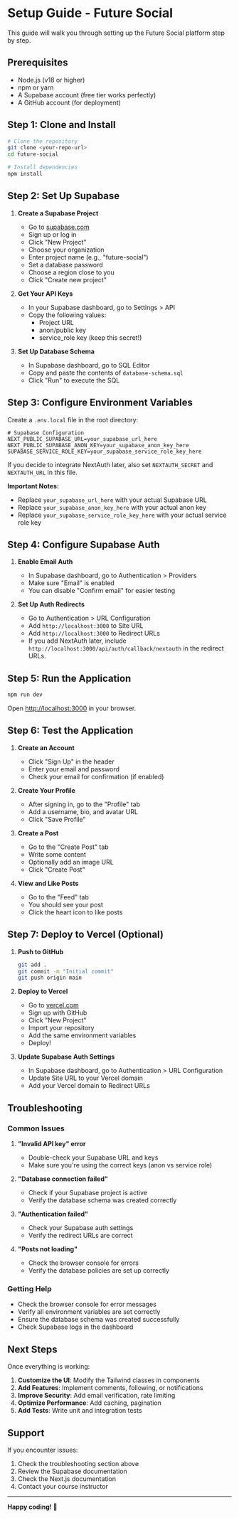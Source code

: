 # Setup Guide - Future Social

This guide will walk you through setting up the Future Social platform step by step.

## Prerequisites

- Node.js (v18 or higher)
- npm or yarn
- A Supabase account (free tier works perfectly)
- A GitHub account (for deployment)

## Step 1: Clone and Install

```bash
# Clone the repository
git clone <your-repo-url>
cd future-social

# Install dependencies
npm install
```

## Step 2: Set Up Supabase

1. **Create a Supabase Project**
   - Go to [supabase.com](https://supabase.com)
   - Sign up or log in
   - Click "New Project"
   - Choose your organization
   - Enter project name (e.g., "future-social")
   - Set a database password
   - Choose a region close to you
   - Click "Create new project"

2. **Get Your API Keys**
   - In your Supabase dashboard, go to Settings > API
   - Copy the following values:
     - Project URL
     - anon/public key
     - service_role key (keep this secret!)

3. **Set Up Database Schema**
   - In Supabase dashboard, go to SQL Editor
   - Copy and paste the contents of `database-schema.sql`
   - Click "Run" to execute the SQL

## Step 3: Configure Environment Variables

Create a `.env.local` file in the root directory:

```env
# Supabase Configuration
NEXT_PUBLIC_SUPABASE_URL=your_supabase_url_here
NEXT_PUBLIC_SUPABASE_ANON_KEY=your_supabase_anon_key_here
SUPABASE_SERVICE_ROLE_KEY=your_supabase_service_role_key_here

```
If you decide to integrate NextAuth later, also set `NEXTAUTH_SECRET` and `NEXTAUTH_URL` in this file.

**Important Notes:**
- Replace `your_supabase_url_here` with your actual Supabase URL
- Replace `your_supabase_anon_key_here` with your actual anon key
- Replace `your_supabase_service_role_key_here` with your actual service role key

## Step 4: Configure Supabase Auth

1. **Enable Email Auth**
   - In Supabase dashboard, go to Authentication > Providers
   - Make sure "Email" is enabled
   - You can disable "Confirm email" for easier testing

2. **Set Up Auth Redirects**
   - Go to Authentication > URL Configuration
   - Add `http://localhost:3000` to Site URL
   - Add `http://localhost:3000` to Redirect URLs
    - If you add NextAuth later, include `http://localhost:3000/api/auth/callback/nextauth` in the redirect URLs.

## Step 5: Run the Application

```bash
npm run dev
```

Open [http://localhost:3000](http://localhost:3000) in your browser.

## Step 6: Test the Application

1. **Create an Account**
   - Click "Sign Up" in the header
   - Enter your email and password
   - Check your email for confirmation (if enabled)

2. **Create Your Profile**
   - After signing in, go to the "Profile" tab
   - Add a username, bio, and avatar URL
   - Click "Save Profile"

3. **Create a Post**
   - Go to the "Create Post" tab
   - Write some content
   - Optionally add an image URL
   - Click "Create Post"

4. **View and Like Posts**
   - Go to the "Feed" tab
   - You should see your post
   - Click the heart icon to like posts

## Step 7: Deploy to Vercel (Optional)

1. **Push to GitHub**
   ```bash
   git add .
   git commit -m "Initial commit"
   git push origin main
   ```

2. **Deploy to Vercel**
   - Go to [vercel.com](https://vercel.com)
   - Sign up with GitHub
   - Click "New Project"
   - Import your repository
   - Add the same environment variables
   - Deploy!

3. **Update Supabase Auth Settings**
   - In Supabase dashboard, go to Authentication > URL Configuration
   - Update Site URL to your Vercel domain
   - Add your Vercel domain to Redirect URLs

## Troubleshooting

### Common Issues

1. **"Invalid API key" error**
   - Double-check your Supabase URL and keys
   - Make sure you're using the correct keys (anon vs service role)

2. **"Database connection failed"**
   - Check if your Supabase project is active
   - Verify the database schema was created correctly

3. **"Authentication failed"**
   - Check your Supabase auth settings
   - Verify the redirect URLs are correct

4. **"Posts not loading"**
   - Check the browser console for errors
   - Verify the database policies are set up correctly

### Getting Help

- Check the browser console for error messages
- Verify all environment variables are set correctly
- Ensure the database schema was created successfully
- Check Supabase logs in the dashboard

## Next Steps

Once everything is working:

1. **Customize the UI**: Modify the Tailwind classes in components
2. **Add Features**: Implement comments, following, or notifications
3. **Improve Security**: Add email verification, rate limiting
4. **Optimize Performance**: Add caching, pagination
5. **Add Tests**: Write unit and integration tests

## Support

If you encounter issues:
1. Check the troubleshooting section above
2. Review the Supabase documentation
3. Check the Next.js documentation
4. Contact your course instructor

---

**Happy coding! 🚀** 